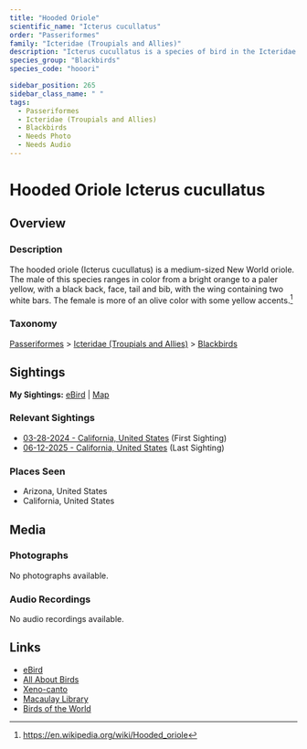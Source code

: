 ```yaml
---
title: "Hooded Oriole"
scientific_name: "Icterus cucullatus"
order: "Passeriformes"
family: "Icteridae (Troupials and Allies)"
description: "Icterus cucullatus is a species of bird in the Icteridae (Troupials and Allies) family. It has been observed 5 times."
species_group: "Blackbirds"
species_code: "hooori"

sidebar_position: 265
sidebar_class_name: " "
tags: 
  - Passeriformes
  - Icteridae (Troupials and Allies)
  - Blackbirds
  - Needs Photo
  - Needs Audio
---
```


# Hooded Oriole <span className='sci_name'>Icterus cucullatus</span>

## Overview

### Description
The hooded oriole (Icterus cucullatus) is a medium-sized New World oriole. The male of this species ranges in color from a bright orange to a paler yellow, with a black back, face, tail and bib, with the wing containing two white bars. The female is more of an olive color with some yellow accents.[^1]

[^1]: https://en.wikipedia.org/wiki/Hooded_oriole

### Taxonomy
[Passeriformes](/tags/passeriformes) > [Icteridae (Troupials and Allies)](/tags/icteridae-troupials-and-allies) > [Blackbirds](/tags/blackbirds)


## Sightings

**My Sightings:** [eBird](https://ebird.org/lifelist?r=world&time=life&spp=hooori) | [Map](/map?species_code=hooori)

### Relevant Sightings

* [03-28-2024 - California, United States](https://ebird.org/checklist/S166268948) (First Sighting)
* [06-12-2025 - California, United States](https://ebird.org/checklist/S249707687) (Last Sighting)

### Places Seen

* Arizona, United States
* California, United States



## Media
### Photographs
No photographs available.

### Audio Recordings
No audio recordings available.

## Links
* [eBird](https://ebird.org/species/hooori) 
* [All About Birds](https://www.allaboutbirds.org/guide/hooori) 
* [Xeno-canto](https://www.xeno-canto.org/species/icterus-cucullatus) 
* [Macaulay Library](https://search.macaulaylibrary.org/catalog?taxonCode=hooori&sort=rating_rank_desc)
* [Birds of the World](https://birdsoftheworld.org/bow/species/hooori)
